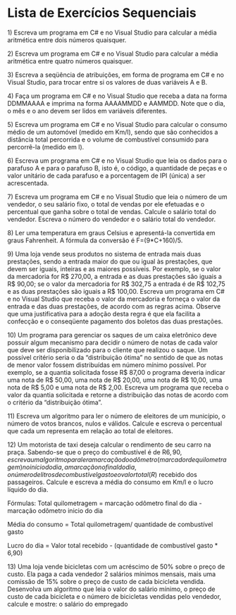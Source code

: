 # Lista de Exercícios Sequenciais

1\) Escreva um programa em C# e no Visual Studio para calcular a média aritmética entre dois números quaisquer.

2\) Escreva um programa em C# e no Visual Studio para calcular a média aritmética entre quatro números quaisquer.

3\) Escreva a seqüência de atribuições, em forma de programa em C# e no Visual Studio, para trocar entre 
si os valores de duas variáveis A e B.

4\) Faça um programa em C# e no Visual Studio que receba a data na forma DDMMAAAA e imprima na 
forma AAAAMMDD e AAMMDD. Note que o dia, o mês e o ano devem ser lidos em variáveis diferentes.

5\) Escreva um programa em C# e no Visual Studio para calcular o consumo médio de um automóvel 
(medido em Km/l), sendo que são conhecidos a distância total percorrida e o volume de combustível 
consumido para percorrê-la (medido em l).

6\) Escreva um programa em C# e no Visual Studio que leia os dados para o parafuso A e para o parafuso B, 
isto é, o código, a quantidade de peças e o valor unitário de cada parafuso e a porcentagem 
de IPI (única) a ser acrescentada. 

7\) Escreva um programa em C# e no Visual Studio que leia o número de um vendedor, o seu salário fixo, 
o total de vendas por ele efetuadas e o percentual que ganha sobre o total de vendas. 
Calcule o salário total do vendedor. Escreva o número do vendedor e o salário total do vendedor.

8\) Ler uma temperatura em graus Celsius e apresentá-la convertida em graus Fahrenheit. 
A fórmula da conversão é F=(9*C+160)/5.

9\) Uma loja vende seus produtos no sistema de entrada mais duas prestações, sendo a entrada maior 
do que ou igual às prestações, que devem ser iguais, inteiras e as maiores possíveis. 
Por exemplo, se o valor da mercadoria for R$ 270,00, a entrada e as duas prestações são iguais a R$ 90,00; 
se o valor da mercadoria for R$ 302,75 a entrada é de R$ 102,75 e as duas prestações são iguais a R$ 100,00.
Escreva um programa em C# e no Visual Studio que receba o valor da mercadoria e forneça o valor 
da entrada e das duas prestações, de acordo com as regras acima. 
Observe que uma justificativa para a adoção desta regra é que ela facilita a confecção e o 
conseqüente pagamento dos boletos das duas prestações.
 
10\) Um programa para gerenciar os saques de um caixa eletrônico deve possuir algum mecanismo 
para decidir o número de notas de cada valor que deve ser disponibilizado para o cliente que 
realizou o saque. Um possível critério seria o da “distribuição ótima” no sentido de que as 
notas de menor valor fossem distribuídas em número mínimo possível. 
Por exemplo, se a quantia solicitada fosse R$ 87,00 o programa deveria indicar uma nota de R$ 50,00, uma nota de R$ 20,00,
uma nota de R$ 10,00, uma nota de R$ 5,00 e uma nota de R$ 2,00. 
Escreva um programa que receba o valor da quantia solicitada e retorne a distribuição das notas 
de acordo com o critério da “distribuição ótima”.

11\) Escreva um algoritmo para ler o número de eleitores de um município, 
o número de votos brancos, nulos e válidos. 
Calcule e escreva o percentual que cada um  representa em relação ao total de eleitores.

12\) Um motorista de taxi deseja calcular o rendimento de seu carro na praça. Sabendo-se que o preço do combustível é de R$6,90, escreva um algoritmo para ler a 
marcação do odômetro (marcador de quilometragem) no início do dia, a marcação no final do dia, o número de litros de combustível gasto e o valor total (R$) recebido 
dos passageiros. Calcule e escreva a média do consumo em Km/l e o lucro líquido do dia.

Fórmulas: Total quilometragem =  marcação odômetro final do dia - marcação odômetro inicio do dia 

Média do consumo = Total quilometragem/ quantidade de combustível gasto

Lucro do dia = Valor total recebido - (quantidade de combustível gasto * 6,90)

13\) Uma loja vende bicicletas com um acréscimo de 50% sobre o preço de custo. Ela paga a cada vendedor 2 salários mínimos mensais, mais uma comissão de 15% sobre o 
preço de custo de cada bicicleta vendida. Desenvolva um algoritmo que leia o valor do salário mínimo, o preço de custo de cada bicicleta e o número de bicicletas 
vendidas pelo vendedor, calcule e mostre: o salário do empregado
